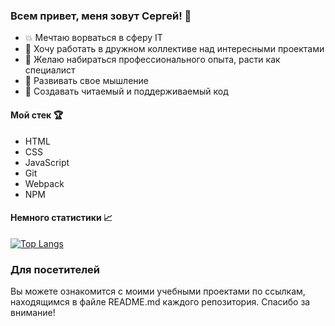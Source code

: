 ### Всем привет, меня зовут Сергей! 👋

- 💥 Мечтаю ворваться в сферу IT
- 💼 Хочу работать в дружном коллективе над интересными проектами 
- 🦾 Желаю набираться профессионального опыта, расти как специалист
- 🧠 Развивать свое мышление
- 📖 Создавать читаемый и поддерживаемый код 

#### Мой стек 🏆
- HTML
- CSS
- JavaScript
- Git
- Webpack
- NPM

#### Немного статистики 📈

[![Top Langs](https://github-readme-stats.vercel.app/api/top-langs/?username=sergeyklopov94&layout=compact)](https://github.com/sergeyklopov94/github-readme-stats)

### Для посетителей

Вы можете ознакомится с моими учебными проектами по ссылкам, находящимся в файле README.md каждого репозитория. Спасибо за внимание!
